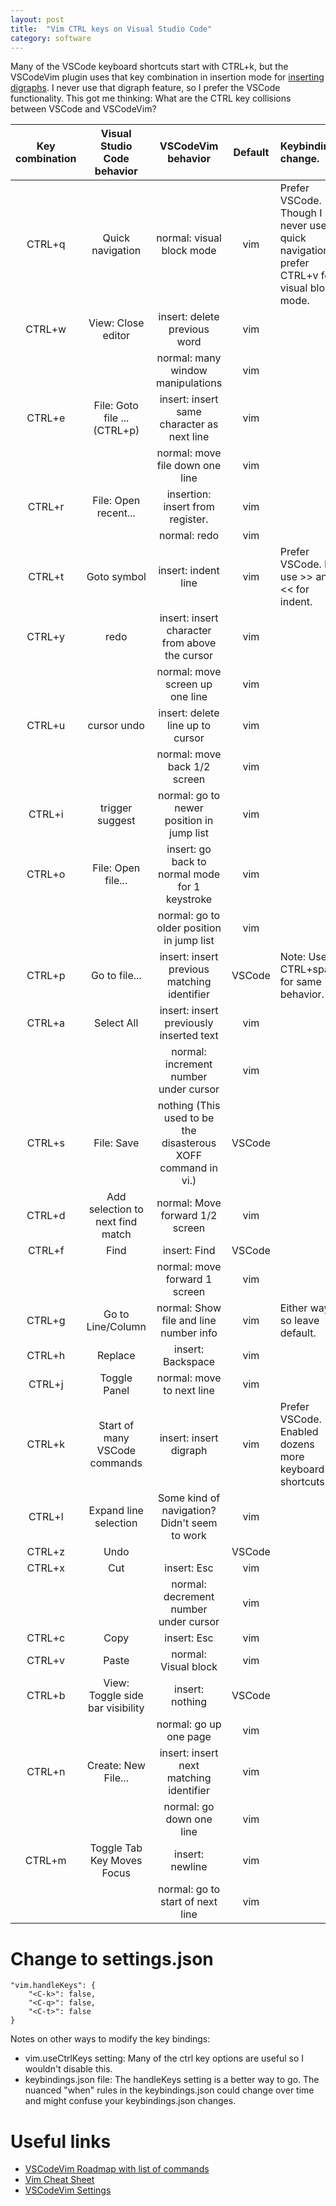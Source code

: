 ```yaml
---
layout: post
title:  "Vim CTRL keys on Visual Studio Code"
category: software
---
```


Many of the VSCode keyboard shortcuts start with CTRL+k, but the VSCodeVim plugin uses that key combination in insertion mode for [inserting digraphs](https://vi.stackexchange.com/questions/13829/what-does-ctrl-k-do-in-insertion-mode). I never use that digraph feature, so I prefer the VSCode functionality. This got me thinking: What are the CTRL key collisions between VSCode and VSCodeVim?

| Key combination | Visual Studio Code behavior   | VSCodeVim behavior                            | Default | Keybinding change.
|:---------------:|:-----------------------------:|:---------------------------------------------:|:-------:|:------
| CTRL+q          | Quick navigation              | normal: visual block mode                     | vim     | Prefer VSCode. Though I never use quick navigation, I prefer CTRL+v for visual block mode.
| CTRL+w          | View: Close editor            | insert: delete previous word                  | vim     |
|                 |                               | normal: many window manipulations             | vim     |
| CTRL+e          | File: Goto file ... (CTRL+p)  | insert: insert same character as next line    | vim     |
|                 |                               | normal: move file down one line               | vim     |
| CTRL+r          | File: Open recent...          | insertion: insert from register.              | vim     |
|                 |                               | normal: redo                                  | vim     |
| CTRL+t          | Goto symbol                   | insert: indent line                           | vim     | Prefer VSCode. I use >> and << for indent.
| CTRL+y          | redo                          | insert: insert character from above the cursor| vim     |
|                 |                               | normal: move screen up one line               | vim     |
| CTRL+u          | cursor undo                   | insert: delete line up to cursor              | vim     |
|                 |                               | normal: move back 1/2 screen                  | vim     |
| CTRL+i          | trigger suggest               | normal: go to newer position in jump list     | vim     |
| CTRL+o          | File: Open file...            | insert: go back to normal mode for 1 keystroke| vim     |
|                 |                               | normal: go to older position in jump list     | vim     |
| CTRL+p          | Go to file...                 | insert: insert previous matching identifier   | VSCode  | Note: Use CTRL+space for same behavior.
| CTRL+a          | Select All                    | insert: insert previously inserted text       | vim     |
|                 |                               | normal: increment number under cursor         | vim     |
| CTRL+s          | File: Save                    | nothing (This used to be the disasterous XOFF command in vi.) | VSCode  |
| CTRL+d          | Add selection to next find match | normal: Move forward 1/2 screen            | vim     |
| CTRL+f          | Find                          | insert: Find                                  | VSCode  |
|                 |                               | normal: move forward 1 screen                 | vim     |
| CTRL+g          | Go to Line/Column             | normal: Show file and line number info        | vim     | Either way, so leave default.
| CTRL+h          | Replace                       | insert: Backspace                             | vim     |
| CTRL+j          | Toggle Panel                  | normal: move to next line                     | vim     |
| CTRL+k          | Start of many VSCode commands | insert: insert digraph                        | vim     | Prefer VSCode. Enabled dozens more keyboard shortcuts.
| CTRL+l          | Expand line selection         | Some kind of navigation? Didn't seem to work  | vim     |
| CTRL+z          | Undo                          |                                               | VSCode  |
| CTRL+x          | Cut                           | insert: Esc                                   | vim     |
|                 |                               | normal: decrement number under cursor         | vim     |
| CTRL+c          | Copy                          | insert: Esc                                   | vim     |
| CTRL+v          | Paste                         | normal: Visual block                          | vim     |
| CTRL+b          | View: Toggle side bar visibility| insert: nothing                             | VSCode  |
|                 |                               | normal: go up one page                        | vim     |
| CTRL+n          | Create: New File...           | insert: insert next matching identifier       | vim     |
|                 |                               | normal: go down one line                      | vim     |
| CTRL+m          | Toggle Tab Key Moves Focus    | insert: newline                               | vim     |
|                 |                               | normal: go to start of next line              | vim     |

# Change to settings.json

    "vim.handleKeys": {
        "<C-k>": false,
        "<C-q>": false,
        "<C-t>": false
    }

Notes on other ways to modify the key bindings:

* vim.useCtrlKeys setting: Many of the ctrl key options are useful so I wouldn't disable this.
* keybindings.json file: The handleKeys setting is a better way to go. The nuanced "when" rules in the keybindings.json could change over time and might confuse your keybindings.json changes.

# Useful links
* [VSCodeVim Roadmap with list of commands](https://github.com/VSCodeVim/Vim/blob/master/ROADMAP.md)
* [Vim Cheat Sheet](https://vim.rtorr.com/)
* [VSCodeVim Settings](https://github.com/VSCodeVim/Vim#vscodevim-settings)
